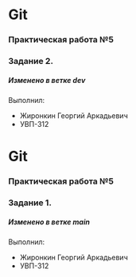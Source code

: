 # Git
### Практическая работа №5
### Задание 2.
##### Изменено в ветке dev
Выполнил:
* Жиронкин Георгий Аркадьевич
* УВП-312
# Git
### Практическая работа №5
### Задание 1.
##### Изменено в ветке main
Выполнил:
* Жиронкин Георгий Аркадьевич
* УВП-312